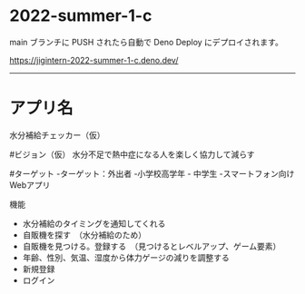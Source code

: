 # 2022-summer-1-c

main ブランチに PUSH されたら自動で Deno Deploy にデプロイされます。

https://jigintern-2022-summer-1-c.deno.dev/


---

# アプリ名
水分補給チェッカー（仮）

#ビジョン（仮）
水分不足で熱中症になる人を楽しく協力して減らす

#ターゲット
-ターゲット：外出者
-小学校高学年 - 中学生
-スマートフォン向けWebアプリ

機能
- 水分補給のタイミングを通知してくれる　　　　　
- 自販機を探す　（水分補給のため）　　
- 自販機を見つける。登録する　（見つけるとレベルアップ、ゲーム要素）　　
- 年齢、性別、気温、湿度から体力ゲージの減りを調整する　　
- 新規登録　　
- ログイン　　


